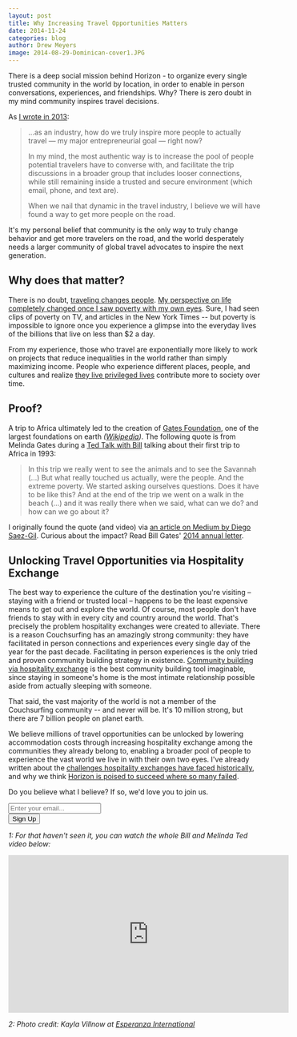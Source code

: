 ```yaml
---
layout: post
title: Why Increasing Travel Opportunities Matters
date: 2014-11-24
categories: blog
author: Drew Meyers
image: 2014-08-29-Dominican-cover1.JPG
---
```

There is a deep social mission behind Horizon - to organize every single trusted community in the world by location, in order to enable in person conversations, experiences, and friendships. Why? There is zero doubt in my mind community inspires travel decisions. 

As [I wrote in 2013](http://www.tnooz.com/article/when-conversation-still-trumps-the-web-can-websites-really-inspire-people-to-travel/):

<blockquote><p>...as an industry, how do we truly inspire more people to actually travel — my major entrepreneurial goal — right now?</p>

<p>In my mind, the most authentic way is to increase the pool of people potential travelers have to converse with, and facilitate the trip discussions in a broader group that includes looser connections, while still remaining inside a trusted and secure environment (which email, phone, and text are).</p>

<p>When we nail that dynamic in the travel industry, I believe we will have found a way to get more people on the road.</p></blockquote>

It's my personal belief that community is the only way to truly change behavior and get more travelers on the road, and the world desperately needs a larger community of global travel advocates to inspire the next generation.

## Why does that matter?

There is no doubt, [traveling changes people](http://www.thecausemopolitan.com/the-impact-of-traveling-abroad). <a href="http://www.drewmeyersinsights.com/2007/12/19/life-away-from-the-us/">My perspective on life completely changed once I saw poverty with my own eyes</a>. Sure, I had seen clips of poverty on TV, and articles in the New York Times -- but poverty is impossible to ignore once you experience a glimpse into the everyday lives of the billions that live on less than $2 a day.

From my experience, those who travel are exponentially more likely to work on projects that reduce inequalities in the world rather than simply maximizing income. People who experience different places, people, and cultures and realize [they live privileged lives](http://www.drewmeyersinsights.com/2007/09/20/if-this-doesnt-hit-you-like-a-rock-i-dont-know-what-will/) contribute more to society over time. 

## Proof? 

A trip to Africa ultimately led to the creation of [Gates Foundation](http://www.gatesfoundation.org/), one of the largest foundations on earth <em>([Wikipedia](http://en.wikipedia.org/wiki/List_of_wealthiest_charitable_foundations))</em>. The following quote is from Melinda Gates during a [Ted Talk with Bill](http://www.ted.com/talks/bill_and_melinda_gates_why_giving_away_our_wealth_has_been_the_most_satisfying_thing_we_ve_done) talking about their first trip to Africa in 1993:

> In this trip we really went to see the animals and to see the Savannah (…) But what really touched us actually, were the people. And the extreme poverty. We started asking ourselves questions. Does it have to be like this? And at the end of the trip we went on a walk in the beach (…) and it was really there when we said, what can we do? and how can we go about it?

I originally found the quote (and video) via [an article on Medium by Diego Saez-Gil](https://medium.com/@dsaezgil/the-transformational-power-of-travel-evidence-55e50cc22d9b). Curious about the impact? Read Bill Gates' [2014 annual letter](http://annualletter.gatesfoundation.org/).

## Unlocking Travel Opportunities via Hospitality Exchange

The best way to experience the culture of the destination you're visiting – staying with a friend or trusted local – happens to be the least expensive means to get out and explore the world. Of course, most people don't have friends to stay with in every city and country around the world. That's precisely the problem hospitality exchanges were created to alleviate. There is a reason Couchsurfing has an amazingly strong community: they have facilitated in person connections and experiences every single day of the year for the past decade. Facilitating in person experiences is the only tried and proven community building strategy in existence. [Community building via hospitality exchange](http://www.horizonapp.co/blog/community-building-hospitality-exchanges/) is the best community building tool imaginable, since staying in someone's home is the most intimate relationship possible aside from actually sleeping with someone.

That said, the vast majority of the world is not a member of the Couchsurfing community -- and never will be. It's 10 million strong, but there are 7 billion people on planet earth.

We believe millions of travel opportunities can be unlocked by lowering accommodation costs through increasing hospitality exchange among the communities they already belong to, enabling a broader pool of people to experience the vast world we live in with their own two eyes. I've already written about the [challenges hospitality exchanges have faced historically](http://www.horizonapp.co/blog/hospitality-networks-failed/), and why we think [Horizon is poised to succeed where so many failed](http://www.horizonapp.co/blog/horizon-approach-hospitality-exchange/). 

Do you believe what I believe? If so, we'd love you to join us.

<!-- Begin MailChimp Signup Form -->
<div id="mc_embed_signup">
<form action="http://willmoyer.us2.list-manage.com/subscribe/post?u=69a898a29bc2e6a0ae2a83cd9&amp;id=835d9a226b" method="post" id="mc-embedded-subscribe-form" name="mc-embedded-subscribe-form" class="validate" target="_blank" novalidate>
  
<div class="mc-field-group">
  <div class="grid grid--tight">
    <div class="grid__item one-whole desk-two-thirds">
      <input type="email" value="" name="EMAIL" class="required email input-text margin-b" id="mce-EMAIL" placeholder="Enter your email...">
    </div>
    <div class="grid__item one-whole desk-one-third">
      <input type="submit" value="Sign Up" name="subscribe" id="mc-embedded-subscribe" class="button btn btn--full margin-b">
      <input type="hidden" name="FILTER" id="FILTER" value="BlogPost" />
    </div>
  </div><!-- end grid -->
</div>
<div id="mce-responses" class="clear">
 <div class="response" id="mce-error-response" style="display:none"></div>
 <div class="response" id="mce-success-response" style="display:none"></div>
</div>    <!-- real people should not fill this in and expect good things - do not remove this or risk form bot signups-->
 <div style="position: absolute; left: -5000px;"><input type="text" name="b_69a898a29bc2e6a0ae2a83cd9_835d9a226b" tabindex="-1" value=""></div>
    
</form>
</div>
  
 <!--End mc_embed_signup--> 

<em>1: For that haven't seen it, you can watch the whole Bill and Melinda Ted video below:</em>

<div align="center"><iframe src="https://embed-ssl.ted.com/talks/bill_and_melinda_gates_why_giving_away_our_wealth_has_been_the_most_satisfying_thing_we_ve_done.html" width="560" height="315" frameborder="0" scrolling="no" webkitAllowFullScreen mozallowfullscreen allowFullScreen></iframe></div>

<em>2: Photo credit: Kayla Villnow at [Esperanza International](http://esperanza.org/home/index.php)</em>
